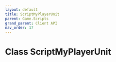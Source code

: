 ```yaml
---
layout: default
title: ScriptMyPlayerUnit
parent: Game.Scripts
grand_parent: Client API
nav_order: 17
---
```


<!-- 하단에 독스 내용 작성 -->

# Class ScriptMyPlayerUnit

